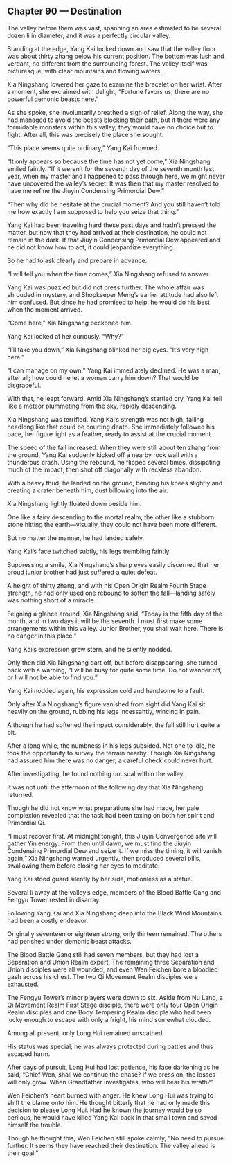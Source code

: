 ## Chapter 90 — Destination

The valley before them was vast, spanning an area estimated to be several dozen li in diameter, and it was a perfectly circular valley.

Standing at the edge, Yang Kai looked down and saw that the valley floor was about thirty zhang below his current position. The bottom was lush and verdant, no different from the surrounding forest. The valley itself was picturesque, with clear mountains and flowing waters.

Xia Ningshang lowered her gaze to examine the bracelet on her wrist. After a moment, she exclaimed with delight, “Fortune favors us; there are no powerful demonic beasts here.”

As she spoke, she involuntarily breathed a sigh of relief. Along the way, she had managed to avoid the beasts blocking their path, but if there were any formidable monsters within this valley, they would have no choice but to fight. After all, this was precisely the place she sought.

“This place seems quite ordinary,” Yang Kai frowned.

“It only appears so because the time has not yet come,” Xia Ningshang smiled faintly. “If it weren’t for the seventh day of the seventh month last year, when my master and I happened to pass through here, we might never have uncovered the valley’s secret. It was then that my master resolved to have me refine the Jiuyin Condensing Primordial Dew.”

“Then why did he hesitate at the crucial moment? And you still haven’t told me how exactly I am supposed to help you seize that thing.”

Yang Kai had been traveling hard these past days and hadn’t pressed the matter, but now that they had arrived at their destination, he could not remain in the dark. If that Jiuyin Condensing Primordial Dew appeared and he did not know how to act, it could jeopardize everything.

So he had to ask clearly and prepare in advance.

“I will tell you when the time comes,” Xia Ningshang refused to answer.

Yang Kai was puzzled but did not press further. The whole affair was shrouded in mystery, and Shopkeeper Meng’s earlier attitude had also left him confused. But since he had promised to help, he would do his best when the moment arrived.

“Come here,” Xia Ningshang beckoned him.

Yang Kai looked at her curiously. “Why?”

“I’ll take you down,” Xia Ningshang blinked her big eyes. “It’s very high here.”

“I can manage on my own.” Yang Kai immediately declined. He was a man, after all; how could he let a woman carry him down? That would be disgraceful.

With that, he leapt forward. Amid Xia Ningshang’s startled cry, Yang Kai fell like a meteor plummeting from the sky, rapidly descending.

Xia Ningshang was terrified. Yang Kai’s strength was not high; falling headlong like that could be courting death. She immediately followed his pace, her figure light as a feather, ready to assist at the crucial moment.

The speed of the fall increased. When they were still about ten zhang from the ground, Yang Kai suddenly kicked off a nearby rock wall with a thunderous crash. Using the rebound, he flipped several times, dissipating much of the impact, then shot off diagonally with reckless abandon.

With a heavy thud, he landed on the ground, bending his knees slightly and creating a crater beneath him, dust billowing into the air.

Xia Ningshang lightly floated down beside him.

One like a fairy descending to the mortal realm, the other like a stubborn stone hitting the earth—visually, they could not have been more different.

But no matter the manner, he had landed safely.

Yang Kai’s face twitched subtly, his legs trembling faintly.

Suppressing a smile, Xia Ningshang’s sharp eyes easily discerned that her proud junior brother had just suffered a quiet defeat.

A height of thirty zhang, and with his Open Origin Realm Fourth Stage strength, he had only used one rebound to soften the fall—landing safely was nothing short of a miracle.

Feigning a glance around, Xia Ningshang said, “Today is the fifth day of the month, and in two days it will be the seventh. I must first make some arrangements within this valley. Junior Brother, you shall wait here. There is no danger in this place.”

Yang Kai’s expression grew stern, and he silently nodded.

Only then did Xia Ningshang dart off, but before disappearing, she turned back with a warning, “I will be busy for quite some time. Do not wander off, or I will not be able to find you.”

Yang Kai nodded again, his expression cold and handsome to a fault.

Only after Xia Ningshang’s figure vanished from sight did Yang Kai sit heavily on the ground, rubbing his legs incessantly, wincing in pain.

Although he had softened the impact considerably, the fall still hurt quite a bit.

After a long while, the numbness in his legs subsided. Not one to idle, he took the opportunity to survey the terrain nearby. Though Xia Ningshang had assured him there was no danger, a careful check could never hurt.

After investigating, he found nothing unusual within the valley.

It was not until the afternoon of the following day that Xia Ningshang returned.

Though he did not know what preparations she had made, her pale complexion revealed that the task had been taxing on both her spirit and Primordial Qi.

“I must recover first. At midnight tonight, this Jiuyin Convergence site will gather Yin energy. From then until dawn, we must find the Jiuyin Condensing Primordial Dew and seize it. If we miss the timing, it will vanish again,” Xia Ningshang warned urgently, then produced several pills, swallowing them before closing her eyes to meditate.

Yang Kai stood guard silently by her side, motionless as a statue.

Several li away at the valley’s edge, members of the Blood Battle Gang and Fengyu Tower rested in disarray.

Following Yang Kai and Xia Ningshang deep into the Black Wind Mountains had been a costly endeavor.

Originally seventeen or eighteen strong, only thirteen remained. The others had perished under demonic beast attacks.

The Blood Battle Gang still had seven members, but they had lost a Separation and Union Realm expert. The remaining three Separation and Union disciples were all wounded, and even Wen Feichen bore a bloodied gash across his chest. The two Qi Movement Realm disciples were exhausted.

The Fengyu Tower’s minor players were down to six. Aside from Nu Lang, a Qi Movement Realm First Stage disciple, there were only four Open Origin Realm disciples and one Body Tempering Realm disciple who had been lucky enough to escape with only a fright, his mind somewhat clouded.

Among all present, only Long Hui remained unscathed.

His status was special; he was always protected during battles and thus escaped harm.

After days of pursuit, Long Hui had lost patience, his face darkening as he said, “Chief Wen, shall we continue the chase? If we press on, the losses will only grow. When Grandfather investigates, who will bear his wrath?”

Wen Feichen’s heart burned with anger. He knew Long Hui was trying to shift the blame onto him. He thought bitterly that he had only made this decision to please Long Hui. Had he known the journey would be so perilous, he would have killed Yang Kai back in that small town and saved himself the trouble.

Though he thought this, Wen Feichen still spoke calmly, “No need to pursue further. It seems they have reached their destination. The valley ahead is their goal.”
